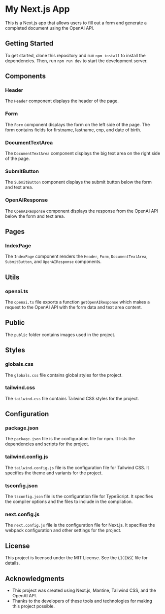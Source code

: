 # My Next.js App

This is a Next.js app that allows users to fill out a form and generate a completed document using the OpenAI API.

## Getting Started

To get started, clone this repository and run `npm install` to install the dependencies. Then, run `npm run dev` to start the development server.

## Components

### Header

The `Header` component displays the header of the page.

### Form

The `Form` component displays the form on the left side of the page. The form contains fields for firstname, lastname, cnp, and date of birth.

### DocumentTextArea

The `DocumentTextArea` component displays the big text area on the right side of the page.

### SubmitButton

The `SubmitButton` component displays the submit button below the form and text area.

### OpenAIResponse

The `OpenAIResponse` component displays the response from the OpenAI API below the form and text area.

## Pages

### IndexPage

The `IndexPage` component renders the `Header`, `Form`, `DocumentTextArea`, `SubmitButton`, and `OpenAIResponse` components.

## Utils

### openai.ts

The `openai.ts` file exports a function `getOpenAIResponse` which makes a request to the OpenAI API with the form data and text area content.

## Public

The `public` folder contains images used in the project.

## Styles

### globals.css

The `globals.css` file contains global styles for the project.

### tailwind.css

The `tailwind.css` file contains Tailwind CSS styles for the project.

## Configuration

### package.json

The `package.json` file is the configuration file for npm. It lists the dependencies and scripts for the project.

### tailwind.config.js

The `tailwind.config.js` file is the configuration file for Tailwind CSS. It specifies the theme and variants for the project.

### tsconfig.json

The `tsconfig.json` file is the configuration file for TypeScript. It specifies the compiler options and the files to include in the compilation.

### next.config.js

The `next.config.js` file is the configuration file for Next.js. It specifies the webpack configuration and other settings for the project.

## License

This project is licensed under the MIT License. See the `LICENSE` file for details.

## Acknowledgments

- This project was created using Next.js, Mantine, Tailwind CSS, and the OpenAI API.
- Thanks to the developers of these tools and technologies for making this project possible.